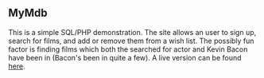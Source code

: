 ## MyMdb

This is a simple SQL/PHP demonstration. The site allows an user to sign up, search for films,
and add or remove them from a wish list. The possibly fun factor is finding films which both
the searched for actor and Kevin Bacon have been in (Bacon's been in quite a few).
A live version can be found [here](https://ebersole.tech/mymdb/start.php).
